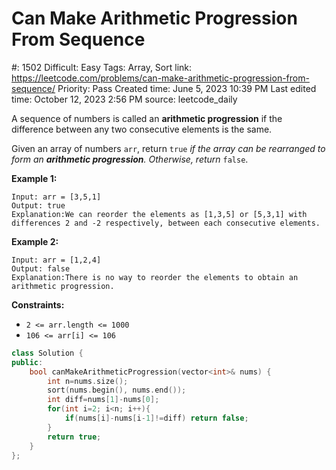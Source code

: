 # Can Make Arithmetic Progression From Sequence

#: 1502
Difficult: Easy
Tags: Array, Sort
link: https://leetcode.com/problems/can-make-arithmetic-progression-from-sequence/
Priority: Pass
Created time: June 5, 2023 10:39 PM
Last edited time: October 12, 2023 2:56 PM
source: leetcode_daily

A sequence of numbers is called an **arithmetic progression** if the difference between any two consecutive elements is the same.

Given an array of numbers `arr`, return `true` *if the array can be rearranged to form an **arithmetic progression**. Otherwise, return* `false`.

**Example 1:**

```
Input: arr = [3,5,1]
Output: true
Explanation:We can reorder the elements as [1,3,5] or [5,3,1] with differences 2 and -2 respectively, between each consecutive elements.

```

**Example 2:**

```
Input: arr = [1,2,4]
Output: false
Explanation:There is no way to reorder the elements to obtain an arithmetic progression.

```

**Constraints:**

- `2 <= arr.length <= 1000`
- `106 <= arr[i] <= 106`

```cpp
class Solution {
public:
    bool canMakeArithmeticProgression(vector<int>& nums) {
        int n=nums.size();
        sort(nums.begin(), nums.end());
        int diff=nums[1]-nums[0];
        for(int i=2; i<n; i++){
            if(nums[i]-nums[i-1]!=diff) return false;
        }
        return true;
    }
};
```